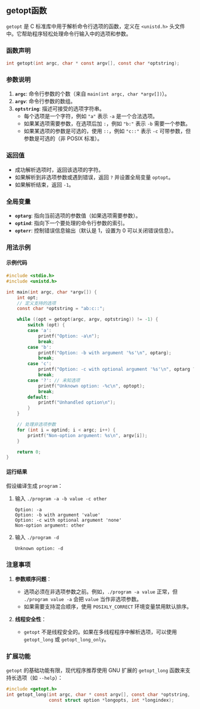 ## getopt函数
`getopt` 是 C 标准库中用于解析命令行选项的函数，定义在 `<unistd.h>` 头文件中。它帮助程序轻松处理命令行输入中的选项和参数。

### 函数声明
```c
int getopt(int argc, char * const argv[], const char *optstring);
```

### 参数说明
1. **`argc`**: 命令行参数的个数（来自 `main(int argc, char *argv[])`）。
2. **`argv`**: 命令行参数的数组。
3. **`optstring`**: 描述可接受的选项字符串。
   - 每个选项是一个字符，例如 `"a"` 表示 `-a` 是一个合法选项。
   - 如果某选项需要参数，在选项后加 `:`，例如 `"b:"` 表示 `-b` 需要一个参数。
   - 如果某选项的参数是可选的，使用 `::`，例如 `"c::"` 表示 `-c` 可带参数，但参数是可选的（非 POSIX 标准）。

### 返回值
- 成功解析选项时，返回该选项的字符。
- 如果解析到非选项参数或遇到错误，返回 `?` 并设置全局变量 `optopt`。
- 如果解析结束，返回 `-1`。

### 全局变量
- **`optarg`**: 指向当前选项的参数值（如果选项需要参数）。
- **`optind`**: 指向下一个要处理的命令行参数的索引。
- **`opterr`**: 控制错误信息输出（默认是 1，设置为 0 可以关闭错误信息）。

### 用法示例
#### 示例代码
```c
#include <stdio.h>
#include <unistd.h>

int main(int argc, char *argv[]) {
    int opt;
    // 定义支持的选项
    const char *optstring = "ab:c::";

    while ((opt = getopt(argc, argv, optstring)) != -1) {
        switch (opt) {
        case 'a':
            printf("Option: -a\n");
            break;
        case 'b':
            printf("Option: -b with argument '%s'\n", optarg);
            break;
        case 'c':
            printf("Option: -c with optional argument '%s'\n", optarg ? optarg : "none");
            break;
        case '?': // 未知选项
            printf("Unknown option: -%c\n", optopt);
            break;
        default:
            printf("Unhandled option\n");
        }
    }

    // 处理非选项参数
    for (int i = optind; i < argc; i++) {
        printf("Non-option argument: %s\n", argv[i]);
    }

    return 0;
}
```

#### 运行结果
假设编译生成 `program`：

1. 输入 `./program -a -b value -c other`
   ```plaintext
   Option: -a
   Option: -b with argument 'value'
   Option: -c with optional argument 'none'
   Non-option argument: other
   ```

2. 输入 `./program -d`
   ```plaintext
   Unknown option: -d
   ```

### 注意事项
1. **参数顺序问题**：
   - 选项必须在非选项参数之前。例如，`./program -a value` 正常，但 `./program value -a` 会把 `value` 当作非选项参数。
   - 如果需要支持混合顺序，使用 `POSIXLY_CORRECT` 环境变量禁用默认排序。

2. **线程安全性**：
   - `getopt` 不是线程安全的。如果在多线程程序中解析选项，可以使用 `getopt_long` 或 `getopt_long_only`。

### 扩展功能
`getopt` 的基础功能有限，现代程序推荐使用 GNU 扩展的 `getopt_long` 函数来支持长选项（如 `--help`）：
```c
#include <getopt.h>
int getopt_long(int argc, char * const argv[], const char *optstring,
                const struct option *longopts, int *longindex);
```
